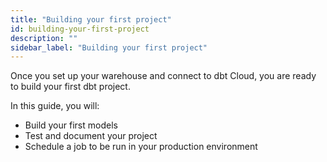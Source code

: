 ```yaml
---
title: "Building your first project"
id: building-your-first-project
description: ""
sidebar_label: "Building your first project"
---
```


Once you set up your warehouse and connect to dbt Cloud, you are ready to build your first dbt project.

In this guide, you will:

* Build your first models
* Test and document your project
* Schedule a job to be run in your production environment
